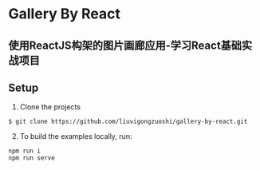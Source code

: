 # Gallery By React

## 使用ReactJS构架的图片画廊应用-学习React基础实战项目

## Setup

1. Clone the projects
```
$ git clone https://github.com/liuvigongzuoshi/gallery-by-react.git
```
2. To build the examples locally, run:
```
npm run i
npm run serve
```
<!-- ## 许可
[MIT](./LICENSE) &copy; -->
